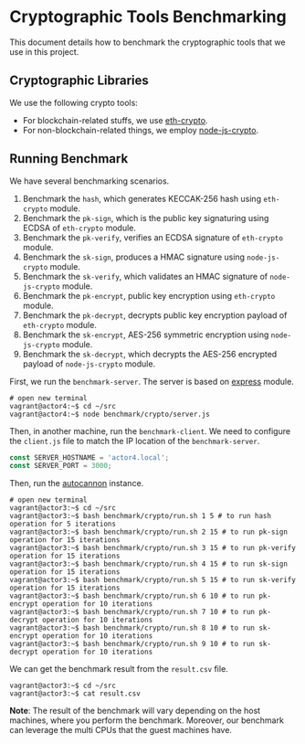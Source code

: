# Cryptographic Tools Benchmarking #

This document details how to benchmark the cryptographic tools that we use in this project.

## Cryptographic Libraries ##

We use the following crypto tools:

- For blockchain-related stuffs, we use [eth-crypto](https://www.npmjs.com/package/eth-crypto).
- For non-blockchain-related things, we employ [node-js-crypto](https://nodejs.org/docs/latest-v10.x/api/crypto.html).

## Running Benchmark ##

We have several benchmarking scenarios.

1. Benchmark the `hash`, which generates KECCAK-256 hash using `eth-crypto` module.
2. Benchmark the `pk-sign`, which is the public key signaturing using ECDSA of `eth-crypto` module.
3. Benchmark the `pk-verify`, verifies an ECDSA signature of `eth-crypto` module.
4. Benchmark the `sk-sign`, produces a HMAC signature using `node-js-crypto` module.
5. Benchmark the `sk-verify`, which validates an HMAC signature of `node-js-crypto` module.
6. Benchmark the `pk-encrypt`, public key encryption using `eth-crypto` module.
7. Benchmark the `pk-decrypt`, decrypts public key encryption payload of `eth-crypto` module.
8. Benchmark the `sk-encrypt`, AES-256 symmetric encryption using `node-js-crypto` module.
9. Benchmark the `sk-decrypt`, which decrypts the AES-256 encrypted payload of `node-js-crypto` module.

First, we run the `benchmark-server`.
The server is based on [express](https://www.npmjs.com/package/express) module.

```console
# open new terminal
vagrant@actor4:~$ cd ~/src
vagrant@actor4:~$ node benchmark/crypto/server.js
```

Then, in another machine, run the `benchmark-client`.
We need to configure the `client.js` file to match the IP location of the `benchmark-server`.

```javascript
const SERVER_HOSTNAME = 'actor4.local';
const SERVER_PORT = 3000;
```

Then, run the [autocannon](https://www.npmjs.com/package/autocannon) instance.

```console
# open new terminal
vagrant@actor3:~$ cd ~/src
vagrant@actor3:~$ bash benchmark/crypto/run.sh 1 5 # to run hash operation for 5 iterations
vagrant@actor3:~$ bash benchmark/crypto/run.sh 2 15 # to run pk-sign operation for 15 iterations
vagrant@actor3:~$ bash benchmark/crypto/run.sh 3 15 # to run pk-verify operation for 15 iterations
vagrant@actor3:~$ bash benchmark/crypto/run.sh 4 15 # to run sk-sign operation for 15 iterations
vagrant@actor3:~$ bash benchmark/crypto/run.sh 5 15 # to run sk-verify operation for 15 iterations
vagrant@actor3:~$ bash benchmark/crypto/run.sh 6 10 # to run pk-encrypt operation for 10 iterations
vagrant@actor3:~$ bash benchmark/crypto/run.sh 7 10 # to run pk-decrypt operation for 10 iterations
vagrant@actor3:~$ bash benchmark/crypto/run.sh 8 10 # to run sk-encrypt operation for 10 iterations
vagrant@actor3:~$ bash benchmark/crypto/run.sh 9 10 # to run sk-decrypt operation for 10 iterations
```

We can get the benchmark result from the `result.csv` file.

```console
vagrant@actor3:~$ cd ~/src
vagrant@actor3:~$ cat result.csv
```

**Note**: The result of the benchmark will vary depending on the host machines, where you perform the benchmark.
Moreover, our benchmark can leverage the multi CPUs that the guest machines have.
